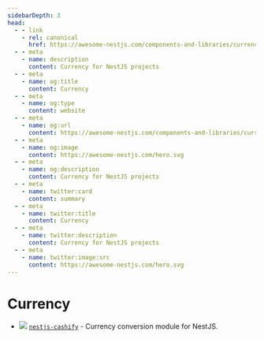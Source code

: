 ```yaml
---
sidebarDepth: 3
head:
  - - link
    - rel: canonical
      href: https://awesome-nestjs.com/components-and-libraries/currency
  - - meta
    - name: description
      content: Currency for NestJS projects
  - - meta
    - name: og:title
      content: Currency
  - - meta
    - name: og:type
      content: website
  - - meta
    - name: og:url
      content: https://awesome-nestjs.com/components-and-libraries/currency.html
  - - meta
    - name: og:image
      content: https://awesome-nestjs.com/hero.svg
  - - meta
    - name: og:description
      content: Currency for NestJS projects
  - - meta
    - name: twitter:card
      content: summary
  - - meta
    - name: twitter:title
      content: Currency
  - - meta
    - name: twitter:description
      content: Currency for NestJS projects
  - - meta
    - name: twitter:image:src
      content: https://awesome-nestjs.com/hero.svg
---
```


# Currency

- ![](https://img.shields.io/github/stars/vahidvdn/nestjs-cashify.svg?style=flat-square) [`nestjs-cashify`](https://github.com/vahidvdn/nestjs-cashify) - Currency conversion module for NestJS.
